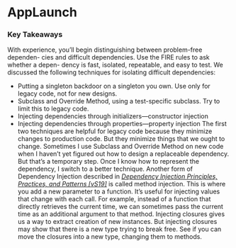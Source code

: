 # AppLaunch

### Key Takeaways

With experience, you’ll begin distinguishing between problem-free dependen- cies and difficult dependencies. Use the FIRE rules to ask whether a depen- dency is fast, isolated, repeatable, and easy to test.
We discussed the following techniques for isolating difficult dependencies:
- Putting a singleton backdoor on a singleton you own. Use only for legacy code, not for new designs.
- Subclass and Override Method, using a test-specific subclass. Try to limit this to legacy code.
- Injecting dependencies through initializers—constructor injection
- Injecting dependencies through properties—property injection
The first two techniques are helpful for legacy code because they minimize changes to production code. But they minimize things that we ought to change. Sometimes I use Subclass and Override Method on new code when I haven’t yet figured out how to design a replaceable dependency. But that’s a temporary step. Once I know how to represent the dependency, I switch to a better technique.
Another form of Dependency Injection described in *[Dependency Injection Principles, Practices, and Patterns [vS19]](https://awesomeopensource.com/project/elangosundar/awesome-README-templates)* is called method injection. This is where you add a new parameter to a function. It’s useful for injecting values that change with each call. For example, instead of a function that directly retrieves the current time, we can sometimes pass the current time as an additional argument to that method.
Injecting closures gives us a way to extract creation of new instances. But injecting closures may show that there is a new type trying to break free. See if you can move the closures into a new type, changing them to methods.